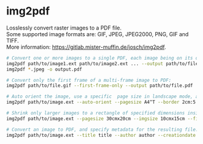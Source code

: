 # img2pdf

Losslessly convert raster images to a PDF file.  
Some supported image formats are: GIF, JPEG, JPEG2000, PNG, GIF and TIFF.  
More information: <https://gitlab.mister-muffin.de/josch/img2pdf>.  
```bash
# Convert one or more images to a single PDF, each image being on its own page:
img2pdf path/to/image1.ext path/to/image2.ext ... --output path/to/file.pdf
img2pdf *.jpeg -o output.pdf

# Convert only the first frame of a multi-frame image to PDF:
img2pdf path/to/file.gif --first-frame-only --output path/to/file.pdf

# Auto orient the image, use a specific  page size in landscape mode, and set a border of specific sizes horizontally and vertically:
img2pdf path/to/image.ext --auto-orient --pagesize A4^T --border 2cm:5.1cm --output path/to/file.pdf

# Shrink only larger images to a rectangle of specified dimensions inside a page with a specific size:
img2pdf path/to/image.ext --pagesize 30cmx20cm --imgsize 10cmx15cm --fit shrink --output path/to/file.pdf

# Convert an image to PDF, and specify metadata for the resulting file:
img2pdf path/to/image.ext --title title --author author --creationdate 1970-01-31 --keywords keyword1 keyword2 --subject subject --output path/to/file.pdf
```

